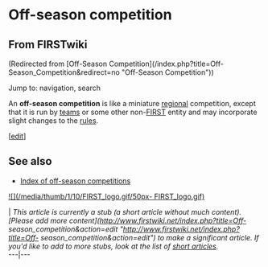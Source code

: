 # Off-season competition

## From FIRSTwiki

(Redirected from [Off-Season Competition](/index.php?title=Off-
Season_Competition&redirect=no "Off-Season Competition"))

Jump to: navigation, search

An **off-season competition** is like a miniature [regional](Regional "Regional") competition, except that it is run by [teams](Team "Team") or some other non-[FIRST](first) entity and may incorporate slight changes to the [rules](/index.php?title=FRC_Rules&action=edit "FRC Rules").

[[edit](/index.php?title=Off-season_competition&action=edit&section=1 "Edit
section: See also")]

## See also

- [Index of off-season competitions](Index_of_off-season_competitions "Index of off-season competitions")

[![](/media/thumb/1/10/FIRST_logo.gif/50px-
FIRST_logo.gif)](Image:FIRST_logo.gif)

| _This article is currently a stub (a short article without much content). [Please add more content](http://www.firstwiki.net/index.php?title=Off-
season_competition&action=edit "http://www.firstwiki.net/index.php?title=Off-
season_competition&action=edit") to make a significant article. If you'd like to add to more stubs, look at the list of [short articles](Special:Shortpages "Special:Shortpages")._<br>
---|---
